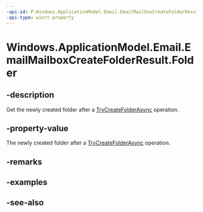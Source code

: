 ```yaml
---
-api-id: P:Windows.ApplicationModel.Email.EmailMailboxCreateFolderResult.Folder
-api-type: winrt property
---
```


<!-- Property syntax
public Windows.ApplicationModel.Email.EmailFolder Folder { get; }
-->

# Windows.ApplicationModel.Email.EmailMailboxCreateFolderResult.Folder

## -description
Get the newly created folder after a [TryCreateFolderAsync](emailmailbox_trycreatefolderasync.md) operation.

## -property-value
The newly created folder after a [TryCreateFolderAsync](emailmailbox_trycreatefolderasync.md) operation.

## -remarks

## -examples

## -see-also
